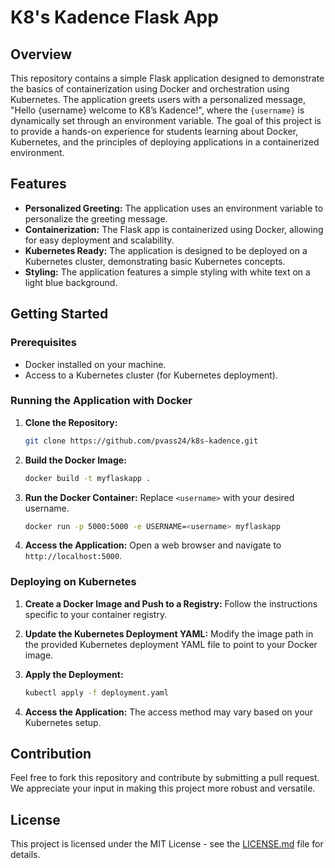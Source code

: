 # K8's Kadence Flask App

## Overview

This repository contains a simple Flask application designed to demonstrate the basics of containerization using Docker and orchestration using Kubernetes. The application greets users with a personalized message, "Hello {username} welcome to K8’s Kadence!", where the `{username}` is dynamically set through an environment variable. The goal of this project is to provide a hands-on experience for students learning about Docker, Kubernetes, and the principles of deploying applications in a containerized environment.

## Features

- **Personalized Greeting:** The application uses an environment variable to personalize the greeting message.
- **Containerization:** The Flask app is containerized using Docker, allowing for easy deployment and scalability.
- **Kubernetes Ready:** The application is designed to be deployed on a Kubernetes cluster, demonstrating basic Kubernetes concepts.
- **Styling:** The application features a simple styling with white text on a light blue background.

## Getting Started

### Prerequisites

- Docker installed on your machine.
- Access to a Kubernetes cluster (for Kubernetes deployment).

### Running the Application with Docker

1. **Clone the Repository:**
    ```sh
    git clone https://github.com/pvass24/k8s-kadence.git
    ```

2. **Build the Docker Image:**
    ```sh
    docker build -t myflaskapp .
    ```

3. **Run the Docker Container:**
    Replace `<username>` with your desired username.
    ```sh
    docker run -p 5000:5000 -e USERNAME=<username> myflaskapp
    ```

4. **Access the Application:**
    Open a web browser and navigate to `http://localhost:5000`.

### Deploying on Kubernetes

1. **Create a Docker Image and Push to a Registry:**
    Follow the instructions specific to your container registry.

2. **Update the Kubernetes Deployment YAML:**
    Modify the image path in the provided Kubernetes deployment YAML file to point to your Docker image.

3. **Apply the Deployment:**
    ```sh
    kubectl apply -f deployment.yaml
    ```

4. **Access the Application:**
    The access method may vary based on your Kubernetes setup.

## Contribution

Feel free to fork this repository and contribute by submitting a pull request. We appreciate your input in making this project more robust and versatile.

## License

This project is licensed under the MIT License - see the [LICENSE.md](LICENSE.md) file for details.

